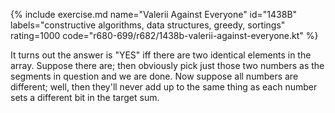 {% include exercise.md name="Valerii Against Everyone" id="1438B" labels="constructive algorithms, data structures, greedy, sortings" rating=1000 code="r680-699/r682/1438b-valerii-against-everyone.kt" %}

It turns out the answer is "YES" iff there are two identical elements in the array.  Suppose there are; then obviously pick just those two numbers as the segments in question and we are done.  Now suppose all numbers are different; well, then they'll never add up to the same thing as each number sets a different bit in the target sum.
